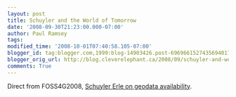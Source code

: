 ```yaml
---
layout: post
title: Schuyler and the World of Tomorrow
date: '2008-09-30T21:23:00.000-07:00'
author: Paul Ramsey
tags: 
modified_time: '2008-10-01T07:40:58.105-07:00'
blogger_id: tag:blogger.com,1999:blog-14903426.post-6969661527435694017
blogger_orig_url: http://blog.cleverelephant.ca/2008/09/schuyler-and-world-of-tomorrow.html
comments: True
---
```


Direct from FOSS4G2008, [Schuyler Erle on geodata availability](http://www.vimeo.com/1841244).

